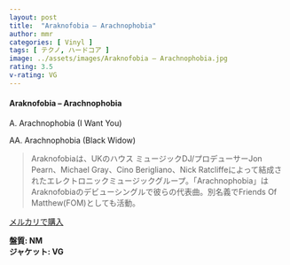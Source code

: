 ```yaml
---
layout: post
title:  "Araknofobia – Arachnophobia"
author: mmr
categories: [ Vinyl ]
tags: [ テクノ, ハードコア ]
image: ../assets/images/Araknofobia – Arachnophobia.jpg
rating: 3.5
v-rating: VG
---
```


#### Araknofobia – Arachnophobia

A. Arachnophobia (I Want You)

AA. Arachnophobia (Black Widow)

> Araknofobiaは、UKのハウス ミュージックDJ/プロデューサーJon Pearn、Michael Gray、Cino Berigliano、Nick Ratcliffeによって結成されたエレクトロニックミュージックグループ。「Arachnophobia」はAraknofobiaのデビューシングルで彼らの代表曲。別名義でFriends Of Matthew(FOM)としても活動。

[メルカリで購入](https://jp.mercari.com/item/m74790346352)

<div class="mt-4 mb-4 d-flex align-items-center">
<strong class="mr-1">盤質: NM</strong>
</div>
<div class="mt-4 mb-4 d-flex align-items-center">
<strong class="mr-1">ジャケット: VG</strong>
</div>
